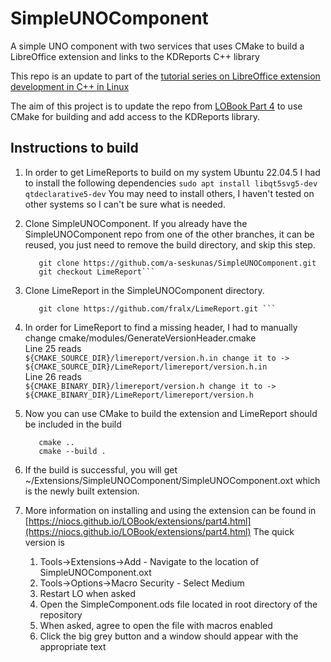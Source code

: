 # SimpleUNOComponent
A simple UNO component with two services that uses CMake to build a LibreOffice extension and links to the KDReports C++ library

This repo is an update to part of the [tutorial series on LibreOffice extension development in C++ in Linux](https://niocs.github.io/LOBook/extensions/index.html)

The aim of this project is to update the repo from [LOBook Part 4](https://niocs.github.io/LOBook/extensions/part4.html) to use CMake for building
and add access to the KDReports library.

## Instructions to build
1. In order to get LimeReports to build on my system Ubuntu 22.04.5 I had to install the following dependencies
   ```sudo apt install libqt5svg5-dev qtdeclarative5-dev```
   You may need to install others, I haven't tested on other systems so I can't be sure what is needed.

2. Clone SimpleUNOComponent. If you already have the SimpleUNOComponent repo from one of the other branches, it can be reused, you just need to remove the build directory, and skip this step.
   ```mkdir ~/Extensions; cd ~/Extensions
      git clone https://github.com/a-seskunas/SimpleUNOComponent.git
      git checkout LimeReport```

3. Clone LimeReport in the SimpleUNOComponent directory.
   ```cd ~/Extensions/SimpleUNOComponent
      git clone https://github.com/fralx/LimeReport.git ```

4. In order for LimeReport to find a missing header, I had to manually change cmake/modules/GenerateVersionHeader.cmake\
   Line 25 reads \
   ```${CMAKE_SOURCE_DIR}/limereport/version.h.in change it to -> ${CMAKE_SOURCE_DIR}/LimeReport/limereport/version.h.in```\
   Line 26 reads \
   ```${CMAKE_BINARY_DIR}/limereport/version.h change it to -> ${CMAKE_BINARY_DIR}/LimeReport/limereport/version.h```

6. Now you can use CMake to build the extension and LimeReport should be included in the build
   ```mkdir build; cd build;
      cmake ..
      cmake --build .
   ```

7. If the build is successful, you will get ~/Extensions/SimpleUNOComponent/SimpleUNOComponent.oxt which is the newly built extension.

8. More information on installing and using the extension can be found in [https://niocs.github.io/LOBook/extensions/part4.html](https://niocs.github.io/LOBook/extensions/part4.html)
   The quick version is
   1. Tools->Extensions->Add - Navigate to the location of SimpleUNOComponent.oxt
   2. Tools->Options->Macro Security - Select Medium
   3. Restart LO when asked
   4. Open the SimpleComponent.ods file located in root directory of the repository
   5. When asked, agree to open the file with macros enabled
   6. Click the big grey button and a window should appear with the appropriate text
